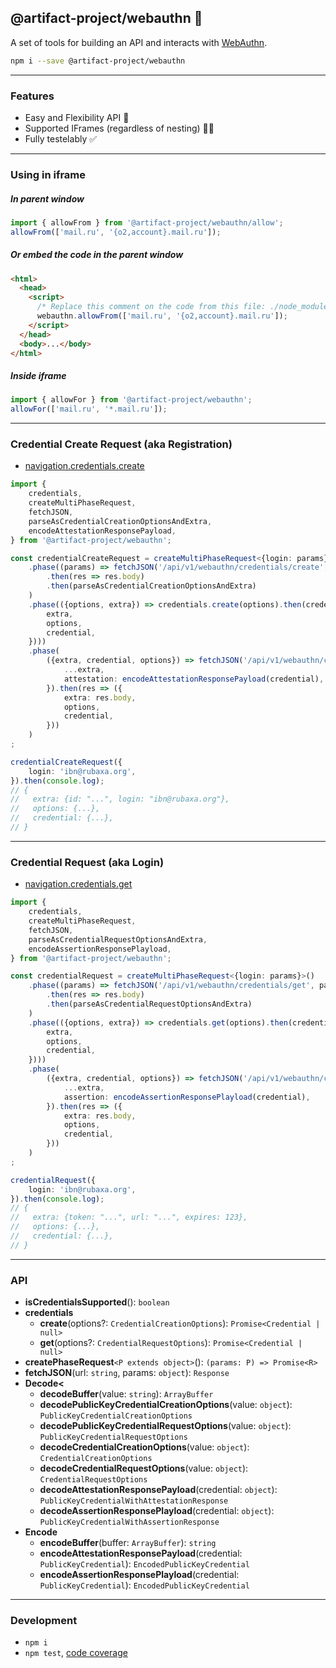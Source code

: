 @artifact-project/webauthn 🔐
-----------------------------
A set of tools for building an API and interacts with [WebAuthn](https://webauthn.me/).

```sh
npm i --save @artifact-project/webauthn
```

---

### Features

- Easy and Flexibility API 🧬
- Supported IFrames (regardless of nesting) 💪🏻
- Fully testelably ✅

---

### Using in iframe

##### In parent window
```ts
import { allowFrom } from '@artifact-project/webauthn/allow';
allowFrom(['mail.ru', '{o2,account}.mail.ru']);
```

##### Or embed the code in the parent window
```html
<html>
  <head>
    <script>
      /* Replace this comment on the code from this file: ./node_modules/@artifact-project/webauthn/allow.js */
      webauthn.allowFrom(['mail.ru', '{o2,account}.mail.ru']);
    </script>
  </head>
  <body>...</body>
</html>
```

##### Inside iframe
```ts
import { allowFor } from '@artifact-project/webauthn';
allowFor(['mail.ru', '*.mail.ru']);
```

---

### Credential Create Request (aka Registration)

- [navigation.credentials.create](https://developer.mozilla.org/en-US/docs/Web/API/CredentialsContainer/create)

```ts
import {
	credentials,
	createMultiPhaseRequest,
	fetchJSON,
	parseAsCredentialCreationOptionsAndExtra,
	encodeAttestationResponsePayload,
} from '@artifact-project/webauthn';

const credentialCreateRequest = createMultiPhaseRequest<{login: params}>()
	.phase((params) => fetchJSON('/api/v1/webauthn/credentials/create', params)
		.then(res => res.body)
		.then(parseAsCredentialCreationOptionsAndExtra)
	)
	.phase(({options, extra}) => credentials.create(options).then(credential => ({
		extra,
		options,
		credential,
	})))
	.phase(
		({extra, credential, options}) => fetchJSON('/api/v1/webauthn/credentials/create/confirm', {
			...extra,
			attestation: encodeAttestationResponsePayload(credential),
		}).then(res => ({
			extra: res.body,
			options,
			credential,
		}))
	)
;

credentialCreateRequest({
	login: 'ibn@rubaxa.org',
}).then(console.log);
// {
//   extra: {id: "...", login: "ibn@rubaxa.org"},
//   options: {...},
//   credential: {...},
// }
```

---

### Credential Request (aka Login)

- [navigation.credentials.get](https://developer.mozilla.org/en-US/docs/Web/API/CredentialsContainer/get)

```ts
import {
	credentials,
	createMultiPhaseRequest,
	fetchJSON,
	parseAsCredentialRequestOptionsAndExtra,
	encodeAssertionResponsePlayload,
} from '@artifact-project/webauthn';

const credentialRequest = createMultiPhaseRequest<{login: params}>()
	.phase((params) => fetchJSON('/api/v1/webauthn/credentials/get', params)
		.then(res => res.body)
		.then(parseAsCredentialRequestOptionsAndExtra)
	)
	.phase(({options, extra}) => credentials.get(options).then(credential => ({
		extra,
		options,
		credential,
	})))
	.phase(
		({extra, credential, options}) => fetchJSON('/api/v1/webauthn/credentials/get/confirm', {
			...extra,
			assertion: encodeAssertionResponsePlayload(credential),
		}).then(res => ({
			extra: res.body,
			options,
			credential,
		}))
	)
;

credentialRequest({
	login: 'ibn@rubaxa.org',
}).then(console.log);
// {
//   extra: {token: "...", url: "...", expires: 123},
//   options: {...},
//   credential: {...},
// }
```

---

### API

- **isCredentialsSupported**(): `boolean`
- **credentials**
  - **create**(options?: `CredentialCreationOptions`): `Promise<Credential | null>`
  - **get**(options?: `CredentialRequestOptions`): `Promise<Credential | null>`
- **createPhaseRequest**`<P extends object>`(): `(params: P) => Promise<R>`
- **fetchJSON**(url: `string`, params: `object`): `Response`
- **Decode<**
  - **decodeBuffer**(value: `string`): `ArrayBuffer`
  - **decodePublicKeyCredentialCreationOptions**(value: `object`): `PublicKeyCredentialCreationOptions`
  - **decodePublicKeyCredentialRequestOptions**(value: `object`): `PublicKeyCredentialRequestOptions`
  - **decodeCredentialCreationOptions**(value: `object`): `CredentialCreationOptions`
  - **decodeCredentialRequestOptions**(value: `object`): `CredentialRequestOptions`
  - **decodeAttestationResponsePayload**(credential: `object`): `PublicKeyCredentialWithAttestationResponse`
  - **decodeAssertionResponsePlayload**(credential: `object`): `PublicKeyCredentialWithAssertionResponse`
- **Encode**
  - **encodeBuffer**(buffer: `ArrayBuffer`): `string`
  - **encodeAttestationResponsePayload**(credential: `PublicKeyCredential`): `EncodedPublicKeyCredential`
  - **encodeAssertionResponsePlayload**(credential: `PublicKeyCredential`): `EncodedPublicKeyCredential`

---


### Development

 - `npm i`
 - `npm test`, [code coverage](./coverage/lcov-report/index.html)

